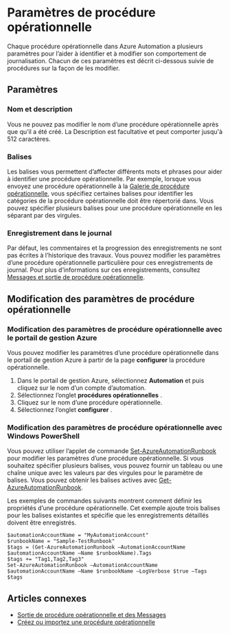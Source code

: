 <properties 
   pageTitle="Paramètres de procédure opérationnelle"
   description="Décrit les paramètres de configuration pour une procédure opérationnelle dans Azure Automation et comment les modifier à l’aide du portail de gestion Azure et de Windows PowerShell."
   services="automation"
   documentationCenter=""
   authors="bwren"
   manager="stevenka"
   editor="tysonn" />
<tags 
   ms.service="automation"
   ms.devlang="na"
   ms.topic="article"
   ms.tgt_pltfrm="na"
   ms.workload="infrastructure-services"
   ms.date="02/09/2016"
   ms.author="bwren" />

# <a name="runbook-settings"></a>Paramètres de procédure opérationnelle

Chaque procédure opérationnelle dans Azure Automation a plusieurs paramètres pour l’aider à identifier et à modifier son comportement de journalisation. Chacun de ces paramètres est décrit ci-dessous suivie de procédures sur la façon de les modifier.

## <a name="settings"></a>Paramètres

### <a name="name-and-description"></a>Nom et description

Vous ne pouvez pas modifier le nom d’une procédure opérationnelle après que qu’il a été créé. La Description est facultative et peut comporter jusqu'à 512 caractères.

### <a name="tags"></a>Balises

Les balises vous permettent d’affecter différents mots et phrases pour aider à identifier une procédure opérationnelle. Par exemple, lorsque vous envoyez une procédure opérationnelle à la [Galerie de procédure opérationnelle](https://msdn.microsoft.com/library/dn781422.aspx), vous spécifiez certaines balises pour identifier les catégories de la procédure opérationnelle doit être répertorié dans. Vous pouvez spécifier plusieurs balises pour une procédure opérationnelle en les séparant par des virgules.

### <a name="logging"></a>Enregistrement dans le journal

Par défaut, les commentaires et la progression des enregistrements ne sont pas écrites à l’historique des travaux. Vous pouvez modifier les paramètres d’une procédure opérationnelle particulière pour ces enregistrements de journal. Pour plus d’informations sur ces enregistrements, consultez [Messages et sortie de procédure opérationnelle](https://msdn.microsoft.com/library/dn879148.aspx).

## <a name="changing-runbook-settings"></a>Modification des paramètres de procédure opérationnelle

### <a name="changing-runbook-settings-with-the-azure-management-portal"></a>Modification des paramètres de procédure opérationnelle avec le portail de gestion Azure

Vous pouvez modifier les paramètres d’une procédure opérationnelle dans le portail de gestion Azure à partir de la page **configurer** la procédure opérationnelle.

1. Dans le portail de gestion Azure, sélectionnez **Automation** et puis cliquez sur le nom d’un compte d’automation.
1. Sélectionnez l’onglet **procédures opérationnelles** .
1. Cliquez sur le nom d’une procédure opérationnelle.
1. Sélectionnez l’onglet **configurer** .

### <a name="changing-runbook-settings-with-windows-powershell"></a>Modification des paramètres de procédure opérationnelle avec Windows PowerShell

Vous pouvez utiliser l’applet de commande [Set-AzureAutomationRunbook](https://msdn.microsoft.com/library/dn690275.aspx) pour modifier les paramètres d’une procédure opérationnelle. Si vous souhaitez spécifier plusieurs balises, vous pouvez fournir un tableau ou une chaîne unique avec les valeurs par des virgules pour le paramètre de balises. Vous pouvez obtenir les balises actives avec [Get-AzureAutomationRunbook](https://msdn.microsoft.com/library/dn690278.aspx).

Les exemples de commandes suivants montrent comment définir les propriétés d’une procédure opérationnelle. Cet exemple ajoute trois balises pour les balises existantes et spécifie que les enregistrements détaillés doivent être enregistrés.

    $automationAccountName = "MyAutomationAccount"
    $runbookName = "Sample-TestRunbook"
    $tags = (Get-AzureAutomationRunbook –AutomationAccountName $automationAccountName –Name $runbookName).Tags
    $tags += "Tag1,Tag2,Tag3"
    Set-AzureAutomationRunbook –AutomationAccountName $automationAccountName –Name $runbookName –LogVerbose $true –Tags $tags

## <a name="related-articles"></a>Articles connexes
- [Sortie de procédure opérationnelle et des Messages](../automation-runbook-output-and-messages) 
- [Créez ou importez une procédure opérationnelle](https://msdn.microsoft.com/library/dn643637.aspx) 